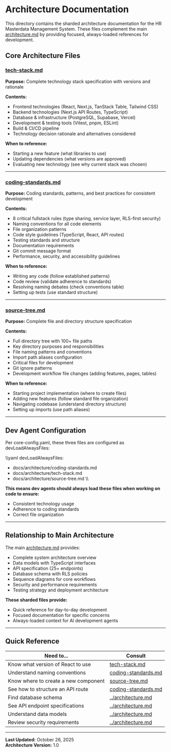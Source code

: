 # Architecture Documentation

This directory contains the sharded architecture documentation for the HR Masterdata Management System. These files complement the main [architecture.md](../architecture.md) by providing focused, always-loaded references for development.

## Core Architecture Files

###  [tech-stack.md](./tech-stack.md)
**Purpose:** Complete technology stack specification with versions and rationale

**Contents:**
- Frontend technologies (React, Next.js, TanStack Table, Tailwind CSS)
- Backend technologies (Next.js API Routes, TypeScript)
- Database & infrastructure (PostgreSQL, Supabase, Vercel)
- Development & testing tools (Vitest, pnpm, ESLint)
- Build & CI/CD pipeline
- Technology decision rationale and alternatives considered

**When to reference:** 
- Starting a new feature (what libraries to use)
- Updating dependencies (what versions are approved)
- Evaluating new technology (see why current stack was chosen)

---

###  [coding-standards.md](./coding-standards.md)
**Purpose:** Coding standards, patterns, and best practices for consistent development

**Contents:**
- 8 critical fullstack rules (type sharing, service layer, RLS-first security)
- Naming conventions for all code elements
- File organization patterns
- Code style guidelines (TypeScript, React, API routes)
- Testing standards and structure
- Documentation requirements
- Git commit message format
- Performance, security, and accessibility guidelines

**When to reference:**
- Writing any code (follow established patterns)
- Code review (validate adherence to standards)
- Resolving naming debates (check conventions table)
- Setting up tests (use standard structure)

---

###  [source-tree.md](./source-tree.md)
**Purpose:** Complete file and directory structure specification

**Contents:**
- Full directory tree with 100+ file paths
- Key directory purposes and responsibilities
- File naming patterns and conventions
- Import path aliases configuration
- Critical files for development
- Git ignore patterns
- Development workflow file changes (adding features, pages, tables)

**When to reference:**
- Starting project implementation (where to create files)
- Adding new features (follow standard file organization)
- Navigating codebase (understand directory structure)
- Setting up imports (use path aliases)

---

## Dev Agent Configuration

Per core-config.yaml, these three files are configured as devLoadAlwaysFiles:

\\\yaml
devLoadAlwaysFiles:
  - docs/architecture/coding-standards.md
  - docs/architecture/tech-stack.md
  - docs/architecture/source-tree.md
\\\

**This means dev agents should always load these files when working on code to ensure:**
- Consistent technology usage
- Adherence to coding standards
- Correct file organization

---

## Relationship to Main Architecture

The main [architecture.md](../architecture.md) provides:
- Complete system architecture overview
- Data models with TypeScript interfaces
- API specification (25+ endpoints)
- Database schema with RLS policies
- Sequence diagrams for core workflows
- Security and performance requirements
- Testing strategy and deployment architecture

**These sharded files provide:**
- Quick reference for day-to-day development
- Focused documentation for specific concerns
- Always-loaded context for AI development agents

---

## Quick Reference

| Need to... | Consult |
|-----------|---------|
| Know what version of React to use | [tech-stack.md](./tech-stack.md) |
| Understand naming conventions | [coding-standards.md](./coding-standards.md) |
| Know where to create a new component | [source-tree.md](./source-tree.md) |
| See how to structure an API route | [coding-standards.md](./coding-standards.md) |
| Find database schema | [../architecture.md](../architecture.md) |
| See API endpoint specifications | [../architecture.md](../architecture.md) |
| Understand data models | [../architecture.md](../architecture.md) |
| Review security requirements | [../architecture.md](../architecture.md) |

---

**Last Updated:** October 26, 2025  
**Architecture Version:** 1.0

